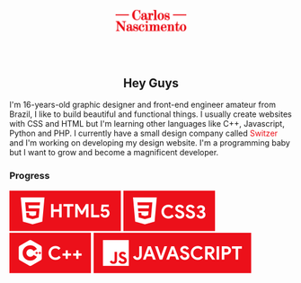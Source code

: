 <p align="center">
<img src="https://raw.githubusercontent.com/carloscdf/carloscdf/c3f00591968735e7c7d32dcbf0daf04112caebec/assets/logo.svg" alt="logo" width="25%">
</p>
<br>
<br>

<h2 align="center"> Hey Guys</h2>


<p>I'm 16-years-old graphic designer and front-end engineer amateur from Brazil, I like to build beautiful and functional things. I usually create websites with CSS and HTML but I'm learning other languages like C++, Javascript, Python and PHP. 
I currently have a small design company called <span style="color: #ec0e18ff">Switzer</span> and I'm working on developing my design website.
I'm a programming baby but I want to grow and become a magnificent developer.</p>
<p>



<h3>Progress</h3>


<p>
<img src="https://raw.githubusercontent.com/carloscdf/carloscdf/c3f00591968735e7c7d32dcbf0daf04112caebec/assets/html5-button.svg" alt="html5" > <img src="https://raw.githubusercontent.com/carloscdf/carloscdf/c3f00591968735e7c7d32dcbf0daf04112caebec/assets/css3-button.svg" alt="css3"> <img src="https://raw.githubusercontent.com/carloscdf/carloscdf/c3f00591968735e7c7d32dcbf0daf04112caebec/assets/cplusplus-button.svg" alt="c++"> <img src="https://raw.githubusercontent.com/carloscdf/carloscdf/c3f00591968735e7c7d32dcbf0daf04112caebec/assets/javascript-button.svg" alt="javascript">
</p>
